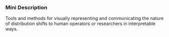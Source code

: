 ### Mini Description

Tools and methods for visually representing and communicating the nature of distribution shifts to human operators or researchers in interpretable ways.
